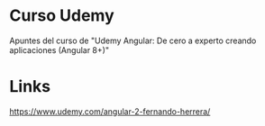 # Curso Udemy
Apuntes del curso de "Udemy Angular: De cero a experto creando aplicaciones (Angular 8+)" 

# Links
https://www.udemy.com/angular-2-fernando-herrera/
